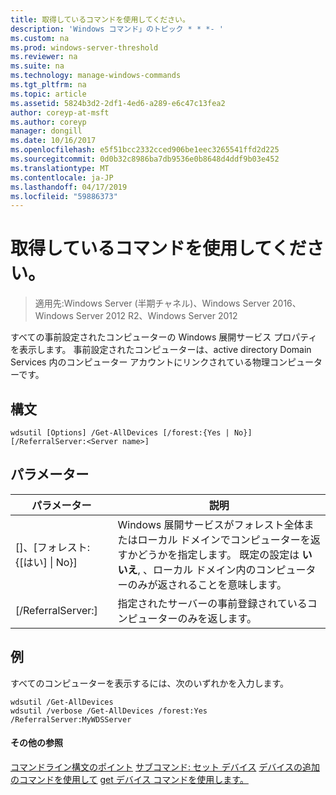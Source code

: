 ```yaml
---
title: 取得しているコマンドを使用してください。
description: 'Windows コマンド」のトピック * * *- '
ms.custom: na
ms.prod: windows-server-threshold
ms.reviewer: na
ms.suite: na
ms.technology: manage-windows-commands
ms.tgt_pltfrm: na
ms.topic: article
ms.assetid: 5824b3d2-2df1-4ed6-a289-e6c47c13fea2
author: coreyp-at-msft
ms.author: coreyp
manager: dongill
ms.date: 10/16/2017
ms.openlocfilehash: e5f51bcc2332cced906be1eec3265541ffd2d225
ms.sourcegitcommit: 0d0b32c8986ba7db9536e0b8648d4ddf9b03e452
ms.translationtype: MT
ms.contentlocale: ja-JP
ms.lasthandoff: 04/17/2019
ms.locfileid: "59886373"
---
```

# <a name="using-the-get-alldevices-command"></a>取得しているコマンドを使用してください。

>適用先:Windows Server (半期チャネル)、Windows Server 2016、Windows Server 2012 R2、Windows Server 2012

すべての事前設定されたコンピューターの Windows 展開サービス プロパティを表示します。 事前設定されたコンピューターは、active directory Domain Services 内のコンピューター アカウントにリンクされている物理コンピューターです。
## <a name="syntax"></a>構文
```
wdsutil [Options] /Get-AllDevices [/forest:{Yes | No}] [/ReferralServer:<Server name>]
```
## <a name="parameters"></a>パラメーター
|パラメーター|説明|
|-------|--------|
|[]、[フォレスト: {[はい] &#124; No}]|Windows 展開サービスがフォレスト全体またはローカル ドメインでコンピューターを返すかどうかを指定します。 既定の設定は **いいえ**, 、ローカル ドメイン内のコンピューターのみが返されることを意味します。|
|[/ReferralServer:<Server name>]|指定されたサーバーの事前登録されているコンピューターのみを返します。|
## <a name="BKMK_examples"></a>例
すべてのコンピューターを表示するには、次のいずれかを入力します。
```
wdsutil /Get-AllDevices
wdsutil /verbose /Get-AllDevices /forest:Yes /ReferralServer:MyWDSServer
```
#### <a name="additional-references"></a>その他の参照
[コマンドライン構文のポイント](command-line-syntax-key.md)
[サブコマンド: セット デバイス](subcommand-set-device.md)
[デバイスの追加のコマンドを使用して](using-the-add-device-command.md)
[get デバイス コマンドを使用します。](using-the-get-device-command.md)
